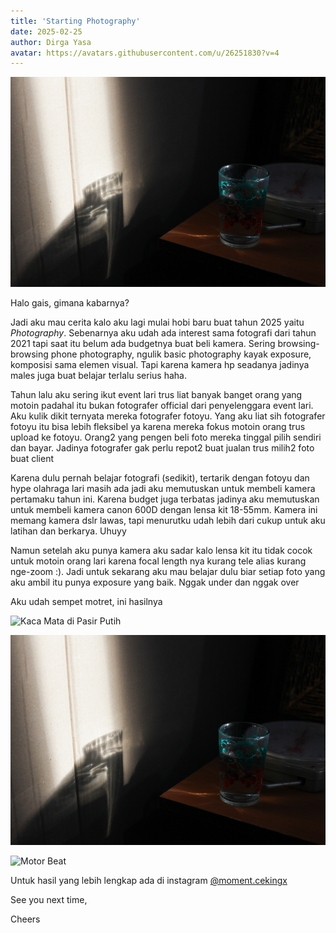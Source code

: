 ```yaml
---
title: 'Starting Photography'
date: 2025-02-25
author: Dirga Yasa
avatar: https://avatars.githubusercontent.com/u/26251830?v=4
---
```


![Banner](./2025-02-25_starting-photography/2-gelas.jpg)

Halo gais, gimana kabarnya?

Jadi aku mau cerita kalo aku lagi mulai hobi baru buat tahun 2025 yaitu _Photography_. Sebenarnya aku udah ada interest sama fotografi dari tahun 2021 tapi saat itu belum ada budgetnya buat beli kamera. Sering browsing-browsing phone photography, ngulik basic photography kayak exposure, komposisi sama elemen visual. Tapi karena kamera hp seadanya jadinya males juga buat belajar terlalu serius haha.


Tahun lalu aku sering ikut event lari trus liat banyak banget orang yang motoin padahal itu bukan fotografer official dari penyelenggara event lari. Aku kulik dikit ternyata mereka fotografer fotoyu. Yang aku liat sih fotografer fotoyu itu bisa lebih fleksibel ya karena mereka fokus motoin orang trus upload ke fotoyu. Orang2 yang pengen beli foto mereka tinggal pilih sendiri dan bayar. Jadinya fotografer gak perlu repot2 buat jualan trus milih2 foto buat client

Karena dulu pernah belajar fotografi (sedikit), tertarik dengan fotoyu dan hype olahraga lari masih ada jadi aku memutuskan untuk membeli kamera pertamaku tahun ini. Karena budget juga terbatas jadinya aku memutuskan untuk membeli kamera canon 600D dengan lensa kit 18-55mm. Kamera ini memang kamera dslr lawas, tapi menurutku udah lebih dari cukup untuk aku latihan dan berkarya. Uhuyy

Namun setelah aku punya kamera aku sadar kalo lensa kit itu tidak cocok untuk motoin orang lari karena focal length nya kurang tele alias kurang nge-zoom :). Jadi untuk sekarang aku mau belajar dulu biar setiap foto yang aku ambil itu punya exposure yang baik. Nggak under dan nggak over

Aku udah sempet motret, ini hasilnya

![Kaca Mata di Pasir Putih](./2025-02-25_starting-photography/1-kacamata.jpg)

![Bayangan Gelas](./2025-02-25_starting-photography/2-gelas.jpg)

![Motor Beat](./2025-02-25_starting-photography/3-motor.jpg)

Untuk hasil yang lebih lengkap ada di instagram [@moment.cekingx](https://www.instagram.com/moment.cekingx/)

See you next time,

Cheers